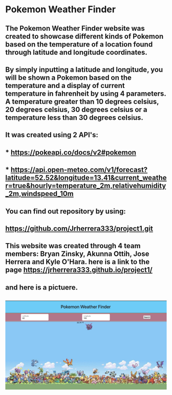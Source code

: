 # Pokemon Weather Finder

## The Pokemon Weather Finder website was created to showcase different kinds of Pokemon based on the temperature of a location found through latitude and longitude coordinates. 

## By simply inputting a latitude and longitude, you will be shown a Pokemon based on the temperature and a display of current temperature in fahrenheit by using 4 parameters. A temperature greater than 10 degrees celsius, 20 degrees celsius, 30 degrees celsius or a temperature less than 30 degrees celsius.

## It was created using 2 API's:

 ##    * https://pokeapi.co/docs/v2#pokemon

  ##   * https://api.open-meteo.com/v1/forecast?latitude=52.52&longitude=13.41&current_weather=true&hourly=temperature_2m,relativehumidity_2m,windspeed_10m

## You can find out repository by using:
 ## https://github.com/Jrherrera333/project1.git

## This website was created through 4 team members: Bryan Zinsky, Akunna Ottih, Jose Herrera and Kyle O'Hara. here is a link to the page https://jrherrera333.github.io/project1/
## and here is a pictuere.
## ![Alt text](<pokemon pic.png>)